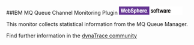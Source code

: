 ##IBM MQ Queue Channel Monitoring Plugin</title>
![images_community/download/attachments/112462681/icon.png](images_community/download/attachments/112462681/icon.png)

This monitor collects statistical information from the MQ Queue Manager.

Find further information in the [dynaTrace community](https://community.compuwareapm.com/community/display/DL/IBM+MQ+Queue+Channel+Monitoring+Plugin)      
    